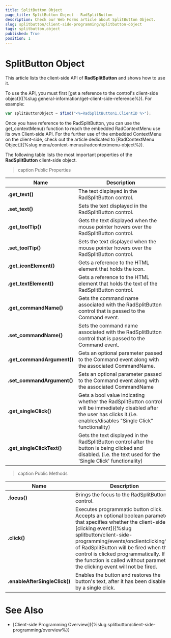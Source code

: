```yaml
---
title: SplitButton Object
page_title: SplitButton Object - RadSplitButton
description: Check our Web Forms article about SplitButton Object.
slug: splitbutton/client-side-programming/splitbutton-object
tags: splitbutton,object
published: True
position: 1
---
```


# SplitButton Object

This article lists the client-side API of **RadSplitButton** and shows how to use it.

To use the API, you must first [get a reference to the control's client-side object]({%slug general-information/get-client-side-reference%}). For example:

````JavaScript
var splitButtonObject = $find("<%=RadSplitButton1.ClientID %>");
````

Once you have reference to the RadSplitButton, you can use the get_contextMenu() function to reach the embedded RadContextMenu use its own Client-side API. For the further use of the embedded ContextMenu on the client-side, check out the article dedicated to [RadContextMenu Object]({%slug menu/context-menus/radcontextmenu-object%}).

The following table lists the most important properties of the **RadSplitButton** client-side object.

>caption Public Properties

| Name | Description |
| ------ | ------ |
| **.get_text()** |The text displayed in the RadSplitButton control.|
| **.set_text()** |Sets the text displayed in the RadSplitButton control.|
| **.get_toolTip()** |Gets the text displayed when the mouse pointer hovers over the RadSplitButton control.|
| **.set_toolTip()** |Sets the text displayed when the mouse pointer hovers over the RadSplitButton control.|
| **.get_iconElement()** |Gets a reference to the HTML element that holds the icon.|
| **.get_textElement()** |Gets a reference to the HTML element that holds the text of the RadSplitButton control.|
| **.get_commandName()** |Gets the command name associated with the RadSplitButton control that is passed to the Command event.|
| **.set_commandName()** |Sets the command name associated with the RadSplitButton control that is passed to the Command event.|
| **.get_commandArgument()** |Gets an optional parameter passed to the Command event along with the associated CommandName.|
| **.set_commandArgument()** |Sets an optional parameter passed to the Command event along with the associated CommandName|
| **.get_singleClick()** |Gets a bool value indicating whether the RadSplitButton control will be immediately disabled after the user has clicks it.(i.e. enables/disables "Single Click" functionality)|
| **.get_singleClickText()** |Gets the text displayed in the RadSplitButton control after the button is being clicked and disabled. (i.e. the text used for the 'Single Click' functionality)|

>caption Public Methods

| Name | Description |
| ------ | ------ |
| **.focus()** |Brings the focus to the RadSplitButton control.|
| **.click()** |Executes programmatic button click. Accepts an optional boolean parameter that specifies whether the client-side [clicking event]({%slug splitbutton/client-side-programming/events/onclientclicking%}) of RadSplitButton will be fired when the control is clicked programmatically. If the function is called without parameter,	the clicking event will not be fired.|
| **.enableAfterSingleClick()** |Enables the button and restores the button's text, after it has been disabled by a single click.|


# See Also

 * [Client-side Programming Overview]({%slug splitbutton/client-side-programming/overview%})
 


